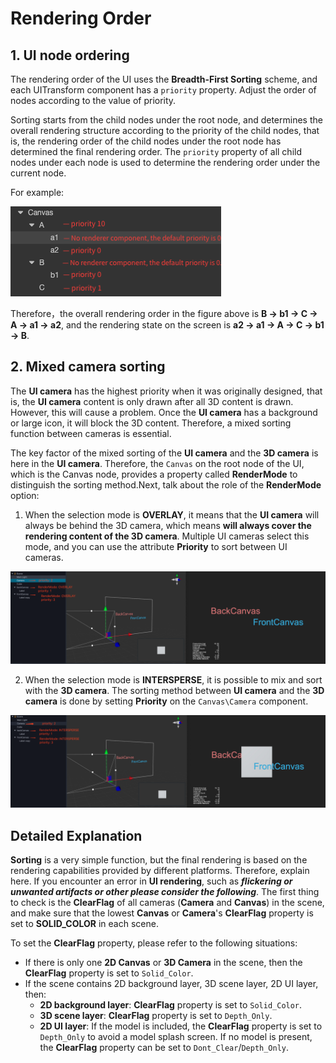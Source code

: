 # Rendering Order

## 1. UI node ordering

The rendering order of the UI uses the **Breadth-First Sorting** scheme, and each UITransform component has a `priority` property. Adjust the order of nodes according to the value of priority.

Sorting starts from the child nodes under the root node, and determines the overall rendering structure according to the priority of the child nodes, that is, the rendering order of the child nodes under the root node has determined the final rendering order. The `priority` property of all child nodes under each node is used to determine the rendering order under the current node.

For example:

![priority.png](priority/priority.png)

Therefore，the overall rendering order in the figure above is __B -> b1 -> C -> A -> a1 -> a2__, and the rendering state on the screen is __a2 -> a1 -> A -> C -> b1 -> B__.

## 2. Mixed camera sorting

The **UI camera** has the highest priority when it was originally designed, that is, the **UI camera** content is only drawn after all 3D content is drawn. However, this will cause a problem. Once the **UI camera** has a background or large icon, it will block the 3D content. Therefore, a mixed sorting function between cameras is essential.

The key factor of the mixed sorting of the **UI camera** and the **3D camera** is here in the **UI camera**. Therefore, the `Canvas` on the root node of the UI, which is the Canvas node, provides a property called __RenderMode__ to distinguish the sorting method.Next, talk about the role of the __RenderMode__ option:

1. When the selection mode is __OVERLAY__, it means that the **UI camera** will always be behind the 3D camera, which means __will always cover the rendering content of the 3D camera__. Multiple UI cameras select this mode, and you can use the attribute __Priority__ to sort between UI cameras.

![overlay](./priority/overlay.png)

2. When the selection mode is __INTERSPERSE__, it is possible to mix and sort with the **3D camera**. The sorting method between **UI camera** and the **3D camera** is done by setting __Priority__ on the `Canvas\Camera` component.

![intersperse](./priority/intersperse.png)

## Detailed Explanation

**Sorting** is a very simple function, but the final rendering is based on the rendering capabilities provided by different platforms. Therefore, explain here. If you encounter an error in **UI rendering**, such as ***flickering or unwanted artifacts or other please consider the following***.
The first thing to check is the __ClearFlag__ of all cameras (**Camera** and **Canvas**) in the scene, and make sure that the lowest __Canvas__ or __Camera__'s **ClearFlag** property is set to __SOLID_COLOR__ in each scene.

To set the __ClearFlag__ property, please refer to the following situations:
- If there is only one __2D Canvas__ or __3D Camera__ in the scene, then the __ClearFlag__ property is set to `Solid_Color`.
- If the scene contains 2D background layer, 3D scene layer, 2D UI layer, then:
  - **2D background layer**: __ClearFlag__ property is set to `Solid_Color`.
  - **3D scene layer**: __ClearFlag__ property is set to `Depth_Only`.
  - **2D UI layer**: If the model is included, the __ClearFlag__ property is set to `Depth_Only` to avoid a model splash screen. If no model is present, the __ClearFlag__ property can be set to `Dont_Clear`/`Depth_Only`.
